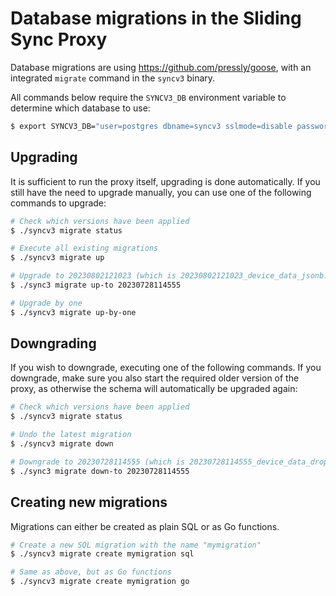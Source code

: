 # Database migrations in the Sliding Sync Proxy

Database migrations are using https://github.com/pressly/goose, with an integrated `migrate` command in the `syncv3` binary.

All commands below require the `SYNCV3_DB` environment variable to determine which database to use:

```bash
$ export SYNCV3_DB="user=postgres dbname=syncv3 sslmode=disable password=yourpassword"
```

## Upgrading

It is sufficient to run the proxy itself, upgrading is done automatically. If you still have the need to upgrade manually, you can
use one of the following commands to upgrade:

```bash
# Check which versions have been applied
$ ./syncv3 migrate status

# Execute all existing migrations
$ ./syncv3 migrate up

# Upgrade to 20230802121023 (which is 20230802121023_device_data_jsonb.go - migrating from bytea to jsonb)
$ ./sync3 migrate up-to 20230728114555

# Upgrade by one
$ ./syncv3 migrate up-by-one
```

## Downgrading

If you wish to downgrade, executing one of the following commands. If you downgrade, make sure you also start
the required older version of the proxy, as otherwise the schema will automatically be upgraded again:

```bash
# Check which versions have been applied
$ ./syncv3 migrate status

# Undo the latest migration
$ ./syncv3 migrate down

# Downgrade to 20230728114555 (which is 20230728114555_device_data_drop_id.sql - dropping the id column)
$ ./sync3 migrate down-to 20230728114555
```

## Creating new migrations

Migrations can either be created as plain SQL or as Go functions.

```bash
# Create a new SQL migration with the name "mymigration"
$ ./syncv3 migrate create mymigration sql 

# Same as above, but as Go functions
$ ./syncv3 migrate create mymigration go
```